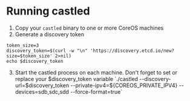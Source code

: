# Running castled
  1. Copy your `castled` binary to one or more CoreOS machines
  2. Generate a discovery token
```
token_size=3
discovery_token=$(curl -w "\n" 'https://discovery.etcd.io/new?size=$token_size' 2>nil)
echo $discovery_token
```
  3. Start the castled process on each machine. Don't forget to set or replace your $discovery_token variable 
   `./castled --discovery-url=$discovery_token --private-ipv4=${COREOS_PRIVATE_IPV4} --devices=sdb,sdc,sdd --force-format=true`
